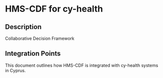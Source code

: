 # HMS-CDF for cy-health

## Description

Collaborative Decision Framework

## Integration Points

This document outlines how HMS-CDF is integrated with cy-health systems in Cyprus.
